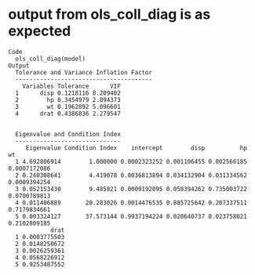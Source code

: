 # output from ols_coll_diag is as expected

    Code
      ols_coll_diag(model)
    Output
      Tolerance and Variance Inflation Factor
      ---------------------------------------
        Variables Tolerance      VIF
      1      disp 0.1218116 8.209402
      2        hp 0.3454979 2.894373
      3        wt 0.1962092 5.096601
      4      drat 0.4386836 2.279547
      
      
      Eigenvalue and Condition Index
      ------------------------------
         Eigenvalue Condition Index    intercept        disp          hp           wt
      1 4.692806914        1.000000 0.0002323252 0.001106455 0.002566185 0.0007172086
      2 0.240308641        4.419078 0.0036813894 0.034132904 0.031334562 0.0009394254
      3 0.052153430        9.485821 0.0009192095 0.058394262 0.735003722 0.0700789813
      4 0.011406889       20.283026 0.0014476535 0.885725642 0.207337511 0.7179834661
      5 0.003324127       37.573144 0.9937194224 0.020640737 0.023758021 0.2102809185
                drat
      1 0.0003775503
      2 0.0148250672
      3 0.0026259361
      4 0.0568226912
      5 0.9253487552

